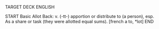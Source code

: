TARGET DECK
ENGLISH

START
Basic
Allot
Back: v. (-tt-) apportion or distribute to (a person), esp. As a share or task (they were allotted equal sums). [french a to, *lot]
END
